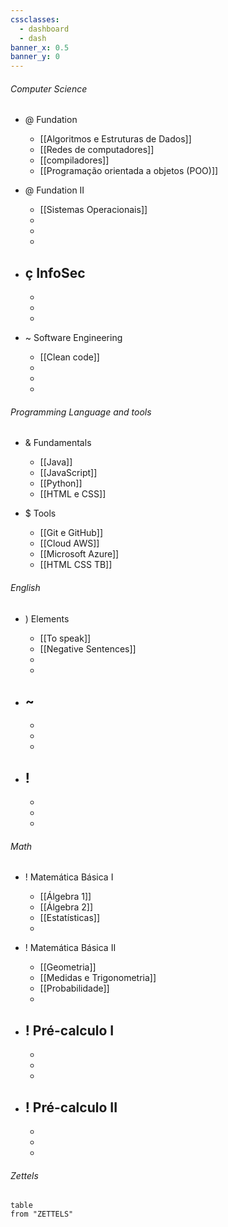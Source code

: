 ```yaml
---
cssclasses:
  - dashboard
  - dash
banner_x: 0.5
banner_y: 0
---
```

###### Computer Science
- @ Fundation
	- [[Algoritmos e Estruturas de Dados]] 
	- [[Redes de computadores]] 
	- [[compiladores]]
	- [[Programação orientada a objetos (POO)]]

- @ Fundation II
	- [[Sistemas Operacionais]]
	- 
	- 
	- 

- ç InfoSec
	- 
	- 
	- 
	- 

- ~ Software Engineering
	- [[Clean code]]
	- 
	- 
	- 

###### Programming Language and tools
- & Fundamentals
	- [[Java]]
	- [[JavaScript]]
	- [[Python]]
	- [[HTML e CSS]]

- $ Tools
	- [[Git e GitHub]]
	- [[Cloud AWS]]
	- [[Microsoft Azure]]
	- [[HTML CSS TB]]
###### English
- )  Elements
	- [[To speak]]
	- [[Negative Sentences]]
	- 
	- 

- ~ 
	- 
	- 
	- 
	- 

- ! 
	- 
	- 
	- 
	- 

###### Math
- !  Matemática Básica I
	- [[Álgebra 1]] 
	- [[Álgebra 2]]
	- [[Estatísticas]]
	- 

- !  Matemática Básica II
	- [[Geometria]]
	- [[Medidas e Trigonometria]]
	- [[Probabilidade]] 
	- 

- ! Pré-calculo I
	- 
	- 
	- 
	- 

- ! Pré-calculo II 
	- 
	- 
	- 
	- 

###### Zettels

```dataview
table
from "ZETTELS"
```